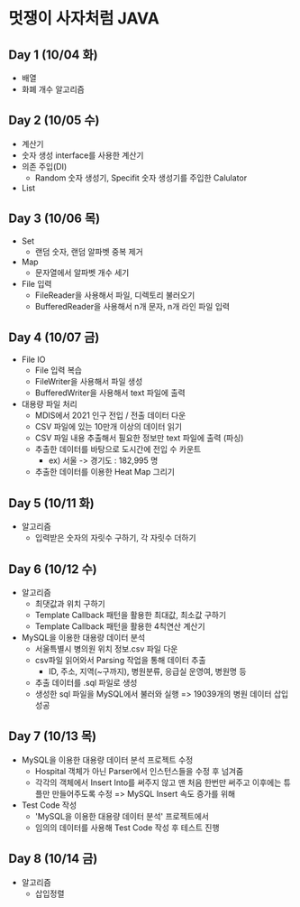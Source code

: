 # 멋쟁이 사자처럼 JAVA
## Day 1 (10/04 화)
- 배열
- 화폐 개수 알고리즘
## Day 2 (10/05 수)
- 계산기
- 숫자 생성 interface를 사용한 계산기
- 의존 주입(DI)
    - Random 숫자 생성기, Specifit 숫자 생성기를 주입한 Calulator
- List
## Day 3 (10/06 목)
- Set
    - 랜덤 숫자, 랜덤 알파벳 중복 제거
- Map
    - 문자열에서 알파벳 개수 세기
- File 입력
    - FileReader을 사용해서 파일, 디렉토리 불러오기
    - BufferedReader을 사용해서 n개 문자, n개 라인 파일 입력
## Day 4 (10/07 금)
- File IO
    - File 입력 복습
    - FileWriter을 사용해서 파일 생성
    - BufferedWriter을 사용해서 text 파일에 출력
- 대용량 파일 처리
    - MDIS에서 2021 인구 전입 / 전출 데이터 다운
    - CSV 파일에 있는 10만개 이상의 데이터 읽기
    - CSV 파일 내용 추출해서 필요한 정보만 text 파일에 출력 (파싱)
    - 추출한 데이터를 바탕으로 도시간에 전입 수 카운트
        - ex) 서울 -> 경기도 : 182,995 명
    - 추출한 데이터를 이용한 Heat Map 그리기
## Day 5 (10/11 화)
- 알고리즘
    - 입력받은 숫자의 자릿수 구하기, 각 자릿수 더하기
## Day 6 (10/12 수)
- 알고리즘
    - 최댓값과 위치 구하기
    - Template Callback 패턴을 활용한 최대값, 최소값 구하기
    - Template Callback 패턴을 활용한 4칙연산 계산기
- MySQL을 이용한 대용량 데이터 분석
    - 서울특별시 병의원 위치 정보.csv 파일 다운
    - csv파일 읽어와서 Parsing 작업을 통해 데이터 추출
        - ID, 주소, 지역(~구까지), 병원분류, 응급실 운영여, 병원명 등
    - 추출 데이터를 .sql 파일로 생성
    - 생성한 sql 파일을 MySQL에서 불러와 실행 => 19039개의 병원 데이터 삽입 성공
## Day 7 (10/13 목)
- MySQL을 이용한 대용량 데이터 분석 프로젝트 수정
  - Hospital 객체가 아닌 Parser에서 인스턴스들을 수정 후 넘겨줌
  - 각각의 객체에서 Insert Into를 써주지 않고 맨 처음 한번만 써주고 이후에는 튜플만 만들어주도록 수정 => MySQL Insert 속도 증가를 위해
- Test Code 작성
  - 'MySQL을 이용한 대용량 데이터 분석' 프로젝트에서
  - 임의의 데이터를 사용해 Test Code 작성 후 테스트 진행
## Day 8 (10/14 금)
- 알고리즘
  - 삽입정렬